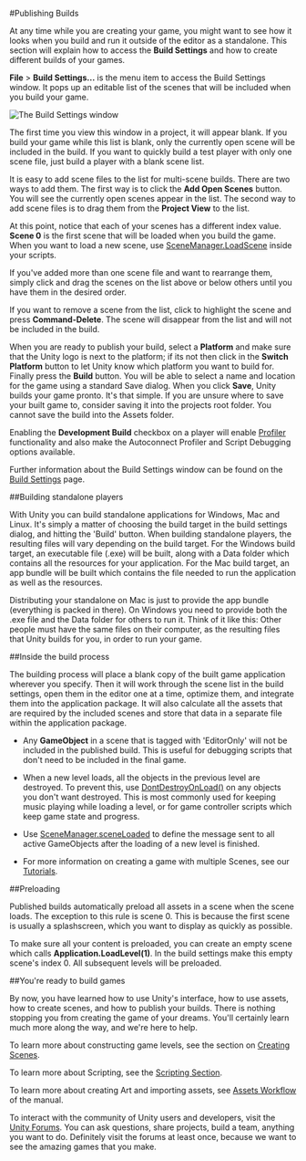 #Publishing Builds

At any time while you are creating your game, you might want to see how it looks when you build and run it outside of the editor as a standalone. This section will explain how to access the __Build Settings__ and how to create different builds of your games.

__File__ &gt; __Build Settings...__ is the menu item to access the Build Settings window. It pops up an editable list of the scenes that will be included when you build your game.

![The Build Settings window](../uploads/Main/BuildSettings.png) 

The first time you view this window in a project, it will appear blank. If you build your game while this list is blank, only the currently open scene will be included in the build. If you want to quickly build a test player with only one scene file, just build a player with a blank scene list.

It is easy to add scene files to the list for multi-scene builds. There are two ways to add them. The first way is to click the __Add Open Scenes__ button. You will see the currently open scenes appear in the list. The second way to add scene files is to drag them from the __Project View__ to the list.

At this point, notice that each of your scenes has a different index value. __Scene 0__ is the first scene that will be loaded when you build the game. When you want to load a new scene, use [SceneManager.LoadScene](ScriptRef:SceneManagement.SceneManager.LoadScene.html) inside your scripts.

If you've added more than one scene file and want to rearrange them, simply click and drag the scenes on the list above or below others until you have them in the desired order.

If you want to remove a scene from the list, click to highlight the scene and press __Command-Delete__. The scene will disappear from the list and will not be included in the build.

When you are ready to publish your build, select a __Platform__ and make sure that the Unity logo is next to the platform; if its not then click in the __Switch Platform__ button to let Unity know which platform you want to build for. Finally press the __Build__ button. You will be able to select a name and location for the game using a standard Save dialog. When you click __Save__, Unity builds your game pronto. It's that simple. If you are unsure where to save your built game to, consider saving it into the projects root folder. You cannot save the build into the Assets folder.

Enabling the __Development Build__ checkbox on a player will enable [Profiler](ProfilerWindow) functionality and also make the Autoconnect Profiler and Script Debugging options available.

Further information about the Build Settings window can be found on the [Build Settings](BuildSettings) page.


##Building standalone players

With Unity you can build standalone applications for Windows, Mac and Linux. It's simply a matter of choosing the build target in the build settings dialog, and hitting the 'Build' button.
When building standalone players, the resulting files will vary depending on the build target. For the Windows build target, an executable file (.exe) will be built, along with a Data folder which contains all the resources for your application. For the Mac build target, an app bundle will be built which contains the file needed to run the application as well as the resources.

Distributing your standalone on Mac is just to provide the app bundle (everything is packed in there). On Windows you need to provide both the .exe file and the Data folder for others to run it. Think of it like this: Other people must have the same files on their computer, as the resulting files that Unity builds for you, in order to run your game.


##Inside the build process

The building process will place a blank copy of the built game application wherever you specify. Then it will work through the scene list in the build settings, open them in the editor one at a time, optimize them, and integrate them into the application package. It will also calculate all the assets that are required by the included scenes and store that data in a separate file within the application package.


* Any __GameObject__ in a scene that is tagged with 'EditorOnly' will not be included in the published build. This is useful for debugging scripts that don't need to be included in the final game.

* When a new level loads, all the objects in the previous level are destroyed. To prevent this, use [DontDestroyOnLoad()](ScriptRef:Object.DontDestroyOnLoad.html) on any objects you don't want destroyed. This is most commonly used for keeping music playing while loading a level, or for game controller scripts which keep game state and progress.

* Use [SceneManager.sceneLoaded](ScriptRef:SceneManagement.SceneManager-sceneLoaded.html) to define the message sent to all active GameObjects after the loading of a new level is finished.

* For more information on creating a game with multiple Scenes, see our [Tutorials](http://unity3d.com/learn/tutorials/modules).


##Preloading

Published builds automatically preload all assets in a scene when the scene loads. The exception to this rule is scene 0. This is because the first scene is usually a splashscreen, which you want to display as quickly as possible.

To make sure all your content is preloaded, you can create an empty scene which calls __Application.LoadLevel(1)__. In the build settings make this empty scene's index 0. All subsequent levels will be preloaded.


##You're ready to build games

By now, you have learned how to use Unity's interface, how to use assets, how to create scenes, and how to publish your builds. There is nothing stopping you from creating the game of your dreams. You'll certainly learn much more along the way, and we're here to help.

To learn more about constructing game levels, see the section on [Creating Scenes](CreatingScenes).

To learn more about Scripting, see the [Scripting Section](ScriptingSection).

To learn more about creating Art and importing assets, see [Assets Workflow](AssetWorkflow) of the manual.

To interact with the community of Unity users and developers, visit the [Unity Forums](http://forum.unity3d.com). You can ask questions, share projects, build a team, anything you want to do. Definitely visit the forums at least once, because we want to see the amazing games that you make.
